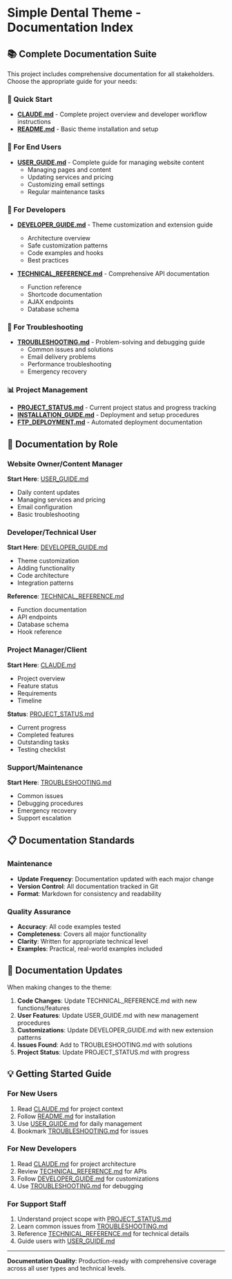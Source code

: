 # Simple Dental Theme - Documentation Index

## 📚 Complete Documentation Suite

This project includes comprehensive documentation for all stakeholders. Choose the appropriate guide for your needs:

### 🎯 Quick Start
- **[CLAUDE.md](CLAUDE.md)** - Complete project overview and developer workflow instructions
- **[README.md](simple-dental-theme/README.md)** - Basic theme installation and setup

### 👤 For End Users
- **[USER_GUIDE.md](USER_GUIDE.md)** - Complete guide for managing website content
  - Managing pages and content
  - Updating services and pricing
  - Customizing email settings
  - Regular maintenance tasks

### 🔧 For Developers
- **[DEVELOPER_GUIDE.md](DEVELOPER_GUIDE.md)** - Theme customization and extension guide
  - Architecture overview
  - Safe customization patterns
  - Code examples and hooks
  - Best practices

- **[TECHNICAL_REFERENCE.md](TECHNICAL_REFERENCE.md)** - Comprehensive API documentation
  - Function reference
  - Shortcode documentation
  - AJAX endpoints
  - Database schema

### 🚨 For Troubleshooting
- **[TROUBLESHOOTING.md](TROUBLESHOOTING.md)** - Problem-solving and debugging guide
  - Common issues and solutions
  - Email delivery problems
  - Performance troubleshooting
  - Emergency recovery

### 📊 Project Management
- **[PROJECT_STATUS.md](PROJECT_STATUS.md)** - Current project status and progress tracking
- **[INSTALLATION_GUIDE.md](INSTALLATION_GUIDE.md)** - Deployment and setup procedures
- **[FTP_DEPLOYMENT.md](FTP_DEPLOYMENT.md)** - Automated deployment documentation

## 🎯 Documentation by Role

### Website Owner/Content Manager
**Start Here**: [USER_GUIDE.md](USER_GUIDE.md)
- Daily content updates
- Managing services and pricing
- Email configuration
- Basic troubleshooting

### Developer/Technical User
**Start Here**: [DEVELOPER_GUIDE.md](DEVELOPER_GUIDE.md)
- Theme customization
- Adding functionality
- Code architecture
- Integration patterns

**Reference**: [TECHNICAL_REFERENCE.md](TECHNICAL_REFERENCE.md)
- Function documentation
- API endpoints
- Database schema
- Hook reference

### Project Manager/Client
**Start Here**: [CLAUDE.md](CLAUDE.md)
- Project overview
- Feature status
- Requirements
- Timeline

**Status**: [PROJECT_STATUS.md](PROJECT_STATUS.md)
- Current progress
- Completed features
- Outstanding tasks
- Testing checklist

### Support/Maintenance
**Start Here**: [TROUBLESHOOTING.md](TROUBLESHOOTING.md)
- Common issues
- Debugging procedures
- Emergency recovery
- Support escalation

## 📋 Documentation Standards

### Maintenance
- **Update Frequency**: Documentation updated with each major change
- **Version Control**: All documentation tracked in Git
- **Format**: Markdown for consistency and readability

### Quality Assurance
- **Accuracy**: All code examples tested
- **Completeness**: Covers all major functionality
- **Clarity**: Written for appropriate technical level
- **Examples**: Practical, real-world examples included

## 🔄 Documentation Updates

When making changes to the theme:
1. **Code Changes**: Update TECHNICAL_REFERENCE.md with new functions/features
2. **User Features**: Update USER_GUIDE.md with new management procedures  
3. **Customizations**: Update DEVELOPER_GUIDE.md with new extension patterns
4. **Issues Found**: Add to TROUBLESHOOTING.md with solutions
5. **Project Status**: Update PROJECT_STATUS.md with progress

## 💡 Getting Started Guide

### For New Users
1. Read [CLAUDE.md](CLAUDE.md) for project context
2. Follow [README.md](simple-dental-theme/README.md) for installation
3. Use [USER_GUIDE.md](USER_GUIDE.md) for daily management
4. Bookmark [TROUBLESHOOTING.md](TROUBLESHOOTING.md) for issues

### For New Developers
1. Read [CLAUDE.md](CLAUDE.md) for project architecture
2. Review [TECHNICAL_REFERENCE.md](TECHNICAL_REFERENCE.md) for APIs
3. Follow [DEVELOPER_GUIDE.md](DEVELOPER_GUIDE.md) for customizations
4. Use [TROUBLESHOOTING.md](TROUBLESHOOTING.md) for debugging

### For Support Staff
1. Understand project scope with [PROJECT_STATUS.md](PROJECT_STATUS.md)
2. Learn common issues from [TROUBLESHOOTING.md](TROUBLESHOOTING.md)
3. Reference [TECHNICAL_REFERENCE.md](TECHNICAL_REFERENCE.md) for technical details
4. Guide users with [USER_GUIDE.md](USER_GUIDE.md)

---

**Documentation Quality**: Production-ready with comprehensive coverage across all user types and technical levels.